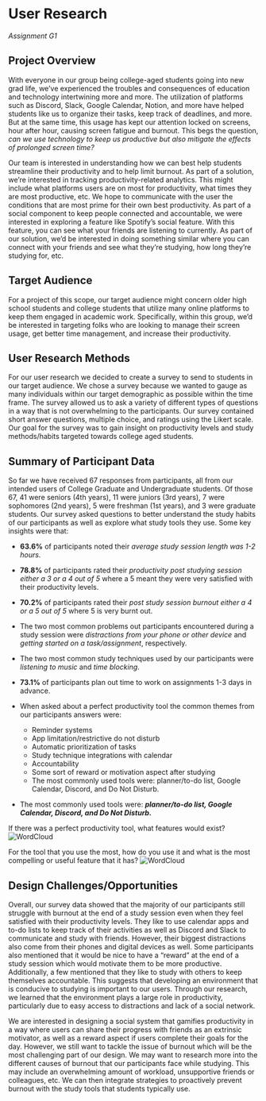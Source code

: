 # User Research
_Assignment G1_

## Project Overview
With everyone in our group being college-aged students going into new grad life, we’ve experienced the troubles and consequences of education and technology intertwining more and more. The utilization of platforms such as Discord, Slack, Google Calendar, Notion, and more have helped students like us to organize their tasks, keep track of deadlines, and more. But at the same time, this usage has kept our attention locked on screens, hour after hour, causing screen fatigue and burnout. This begs the question, _can we use technology to keep us productive but also mitigate the effects of prolonged screen time?_

Our team is interested in understanding how we can best help students streamline their productivity and to help limit burnout. As part of a solution, we’re interested in tracking productivity-related analytics. This might include what platforms users are on most for productivity, what times they are most productive, etc. We hope to communicate with the user the conditions that are most prime for their own best productivity. As part of a social component to keep people connected and accountable, we were interested in exploring a feature like Spotify’s social feature. With this feature, you can see what your friends are listening to currently. As part of our solution, we’d be interested in doing something similar where you can connect with your friends and see what they’re studying, how long they’re studying for, etc.

## Target Audience
For a project of this scope, our target audience might concern older high school students and college students that utilize many online platforms to keep them engaged in academic work. Specifically, within this group, we’d be interested in targeting folks who are looking to manage their screen usage, get better time management, and increase their productivity.

## User Research Methods
For our user research we decided to create a survey to send to students in our target audience. We chose a survey because we wanted to gauge as many individuals within our target demographic as possible within the time frame. The survey allowed us to ask a variety of different types of questions in a way that is not overwhelming to the participants. Our survey contained short answer questions, multiple choice, and ratings using the Likert scale. Our goal for the survey was to gain insight on productivity levels and study methods/habits targeted towards college aged students.

## Summary of Participant Data
So far we have received 67 responses from participants, all from our intended users of College Graduate and Undergraduate students. Of those 67, 41 were seniors (4th years), 11 were juniors (3rd years), 7 were sophomores (2nd years), 5 were freshman (1st years), and 3 were graduate students. Our survey asked questions to better understand the study habits of our participants as well as explore what study tools they use. Some key insights were that:

* **63.6%** of participants noted their _average study session length was 1-2 hours._ 
* **78.8%** of participants rated their _productivity post studying session either a 3 or a 4 out of 5_ where a 5 meant they were very satisfied with their productivity levels.
* **70.2%** of participants rated their _post study session burnout either a 4 or a 5 out of 5_ where 5 is very burnt out.
* The two most common problems out participants encountered during a study session were _distractions from your phone or other device_ and _getting started on a task/assignment_, respectively.
* The two most common study techniques used by our participants were _listening to music_ and _time blocking_.
* **73.1%** of participants plan out time to work on assignments 1-3 days in advance.

* When asked about a perfect productivity tool the common themes from our participants answers were:
    * Reminder systems
    * App limitation/restrictive do not disturb
    * Automatic prioritization of tasks
    * Study technique integrations with calendar 
    * Accountability 
    * Some sort of reward or motivation aspect after studying
    * The most commonly used tools were: planner/to-do list, Google Calendar, Discord, and Do Not Disturb.

* The most commonly used tools were: _**planner/to-do list, Google Calendar, Discord, and Do Not Disturb.**_

If there was a perfect productivity tool, what features would exist?
![WordCloud](/LALA/images/mypic%20(1).png)

For the tool that you use the most, how do you use it and what is the most compelling or useful feature that it has?
![WordCloud](/LALA/images/mypic.png)


## Design Challenges/Opportunities
Overall, our survey data showed that the majority of our participants still struggle with burnout at the end of a study session even when they feel satisfied with their productivity levels. They like to use calendar apps and to-do lists to keep track of their activities as well as Discord and Slack to communicate and study with friends. However, their biggest distractions also come from their phones and digital devices as well. Some participants also mentioned that it would be nice to have a “reward” at the end of a study session which would motivate them to be more productive. Additionally, a few mentioned that they like to study with others to keep themselves accountable. This suggests that developing an environment that is conducive to studying is important to our users. Through our research, we learned that the environment plays a large role in productivity, particularly due to easy access to distractions and lack of a social network.

We are interested in designing a social system that gamifies productivity in a way where users can share their progress with friends as an extrinsic motivator, as well as a reward aspect if users complete their goals for the day. However, we still want to tackle the issue of burnout which will be the most challenging part of our design. We may want to research more into the different causes of burnout that our participants face while studying. This may include an overwhelming amount of workload, unsupportive friends or colleagues, etc. We can then integrate strategies to proactively prevent burnout with the study tools that students typically use. 
